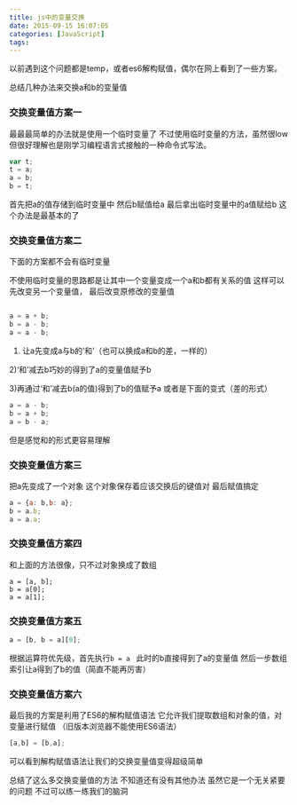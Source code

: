 ```yaml
---
title: js中的变量交换
date: 2015-09-15 16:07:05
categories: [JavaScript]
tags:
---
```


以前遇到这个问题都是temp，或者es6解构赋值，偶尔在网上看到了一些方案。

总结几种办法来交换a和b的变量值

### 交换变量值方案一

最最最简单的办法就是使用一个临时变量了
不过使用临时变量的方法，虽然很low但很好理解也是刚学习编程语言式接触的一种命令式写法。

```js
var t;
t = a;
a = b;
b = t;
```
<!-- more -->
首先把a的值存储到临时变量中 
然后b赋值给a 
最后拿出临时变量中的a值赋给b 
这个办法是最基本的了

### 交换变量值方案二
下面的方案都不会有临时变量 
 
不使用临时变量的思路都是让其中一个变量变成一个a和b都有关系的值 
这样可以先改变另一个变量值， 
最后改变原修改的变量值 

```js

a = a + b;
b = a - b;
a = a - b;
```
1) 让a先变成a与b的‘和’（也可以换成a和b的差，一样的） 

2)‘和’减去b巧妙的得到了a的变量值赋予b 

3)再通过‘和’减去b(a的值)得到了b的值赋予a 
或者是下面的变式（差的形式）
```js
a = a - b;
b = a + b;
a = b - a;
```
但是感觉和的形式更容易理解

### 交换变量值方案三
把a先变成了一个对象 
这个对象保存着应该交换后的键值对 
最后赋值搞定
```js
a = {a: b,b: a};
b = a.b;
a = a.a;
```
### 交换变量值方案四
和上面的方法很像，只不过对象换成了数组
```
a = [a, b];
b = a[0];
a = a[1];
```
### 交换变量值方案五
```js
a = [b, b = a][0];
```
根据运算符优先级，首先执行`b = a `
此时的b直接得到了a的变量值 
然后一步数组索引让a得到了b的值（简直不能再厉害）

### 交换变量值方案六
最后我的方案是利用了ES6的解构赋值语法 
它允许我们提取数组和对象的值，对变量进行赋值 
（旧版本浏览器不能使用ES6语法）
```js
[a,b] = [b,a];
```
可以看到解构赋值语法让我们的交换变量值变得超级简单 

总结了这么多交换变量值的方法 
不知道还有没有其他办法 
虽然它是一个无关紧要的问题 
不过可以练一练我们的脑洞